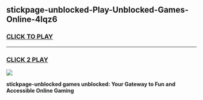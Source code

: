 
## stickpage-unblocked-Play-Unblocked-Games-Online-4lqz6
<h3>
<a href="https://premium76.site?title=stickpage-unblocked&ref=25A">CLICK TO PLAY</a></h3>
<hr>

<h3>
<a href="https://premium76.site?title=stickpage-unblocked&ref=25A">CLICK 2 PLAY</a>
  
</h3>

<a href="https://premium76.site?title=stickpage-unblocked&ref=25A"><img src="https://clearcache.store/games.png"></a>


**stickpage-unblocked games unblocked: Your Gateway to Fun and Accessible Online Gaming**
